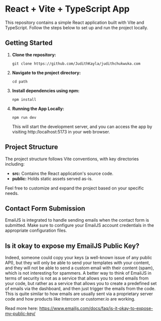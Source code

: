 # React + Vite + TypeScript App

This repository contains a simple React application built with Vite and TypeScript. Follow the steps below to set up and run the project locally.

## Getting Started

1. **Clone the repository:**

   `git clone https://github.com/JudithKayla/judithchukwuka.com`

2. **Navigate to the project directory:**

   `cd path`

3. **Install dependencies using npm:**

   `npm install`

4. **Running the App Locally:**

   `npm run dev`

   This will start the development server, and you can access the app by visiting http:/localhost:5173 in your web browser.

## Project Structure

The project structure follows Vite conventions, with key directories including:

- **src:** Contains the React application's source code.
- **public:** Holds static assets served as-is.

Feel free to customize and expand the project based on your specific needs.

## Contact Form Submission

EmailJS is integrated to handle sending emails when the contact form is submitted. Make sure to configure your EmailJS account credentials in the appropriate configuration files.

## Is it okay to expose my EmailJS Public Key?

   Indeed, someone could copy your keys (a well-known issue of any public API), but they will only be able to send your templates with your content, and they will not be able to send a custom email with their content (spam), which is not interesting for spammers. A better way to think of EmailJS in terms of security is not as a service that allows you to send emails from your code, but rather as a service that allows you to create a predefined set of emails via the dashboard, and then just trigger the emails from the code. This is quite similar to how emails are usually sent via a proprietary server code and how products like Intercom or customer.io are working.

   Read more here: https://www.emailjs.com/docs/faq/is-it-okay-to-expose-my-public-key/
